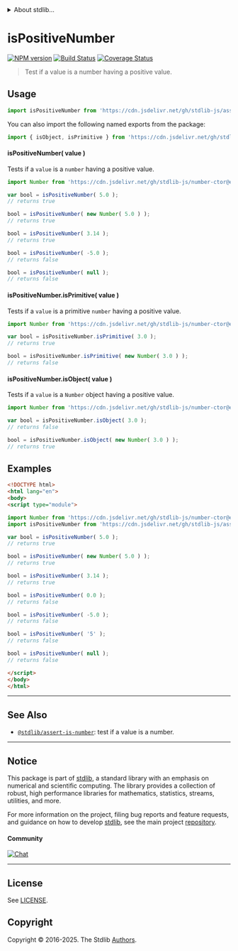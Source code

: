 <!--

@license Apache-2.0

Copyright (c) 2018 The Stdlib Authors.

Licensed under the Apache License, Version 2.0 (the "License");
you may not use this file except in compliance with the License.
You may obtain a copy of the License at

   http://www.apache.org/licenses/LICENSE-2.0

Unless required by applicable law or agreed to in writing, software
distributed under the License is distributed on an "AS IS" BASIS,
WITHOUT WARRANTIES OR CONDITIONS OF ANY KIND, either express or implied.
See the License for the specific language governing permissions and
limitations under the License.

-->


<details>
  <summary>
    About stdlib...
  </summary>
  <p>We believe in a future in which the web is a preferred environment for numerical computation. To help realize this future, we've built stdlib. stdlib is a standard library, with an emphasis on numerical and scientific computation, written in JavaScript (and C) for execution in browsers and in Node.js.</p>
  <p>The library is fully decomposable, being architected in such a way that you can swap out and mix and match APIs and functionality to cater to your exact preferences and use cases.</p>
  <p>When you use stdlib, you can be absolutely certain that you are using the most thorough, rigorous, well-written, studied, documented, tested, measured, and high-quality code out there.</p>
  <p>To join us in bringing numerical computing to the web, get started by checking us out on <a href="https://github.com/stdlib-js/stdlib">GitHub</a>, and please consider <a href="https://opencollective.com/stdlib">financially supporting stdlib</a>. We greatly appreciate your continued support!</p>
</details>

# isPositiveNumber

[![NPM version][npm-image]][npm-url] [![Build Status][test-image]][test-url] [![Coverage Status][coverage-image]][coverage-url] <!-- [![dependencies][dependencies-image]][dependencies-url] -->

> Test if a value is a number having a positive value.



<section class="usage">

## Usage

```javascript
import isPositiveNumber from 'https://cdn.jsdelivr.net/gh/stdlib-js/assert-is-positive-number@esm/index.mjs';
```

You can also import the following named exports from the package:

```javascript
import { isObject, isPrimitive } from 'https://cdn.jsdelivr.net/gh/stdlib-js/assert-is-positive-number@esm/index.mjs';
```

#### isPositiveNumber( value )

Tests if a `value` is a `number` having a positive value.

<!-- eslint-disable no-new-wrappers -->

```javascript
import Number from 'https://cdn.jsdelivr.net/gh/stdlib-js/number-ctor@esm/index.mjs';

var bool = isPositiveNumber( 5.0 );
// returns true

bool = isPositiveNumber( new Number( 5.0 ) );
// returns true

bool = isPositiveNumber( 3.14 );
// returns true

bool = isPositiveNumber( -5.0 );
// returns false

bool = isPositiveNumber( null );
// returns false
```

#### isPositiveNumber.isPrimitive( value )

Tests if a `value` is a primitive `number` having a positive value.

<!-- eslint-disable no-new-wrappers -->

```javascript
import Number from 'https://cdn.jsdelivr.net/gh/stdlib-js/number-ctor@esm/index.mjs';

var bool = isPositiveNumber.isPrimitive( 3.0 );
// returns true

bool = isPositiveNumber.isPrimitive( new Number( 3.0 ) );
// returns false
```

#### isPositiveNumber.isObject( value )

Tests if a `value` is a `Number` object having a positive value.

<!-- eslint-disable no-new-wrappers -->

```javascript
import Number from 'https://cdn.jsdelivr.net/gh/stdlib-js/number-ctor@esm/index.mjs';

var bool = isPositiveNumber.isObject( 3.0 );
// returns false

bool = isPositiveNumber.isObject( new Number( 3.0 ) );
// returns true
```

</section>

<!-- /.usage -->

<section class="examples">

## Examples

<!-- eslint-disable no-new-wrappers -->

<!-- eslint no-undef: "error" -->

```html
<!DOCTYPE html>
<html lang="en">
<body>
<script type="module">

import Number from 'https://cdn.jsdelivr.net/gh/stdlib-js/number-ctor@esm/index.mjs';
import isPositiveNumber from 'https://cdn.jsdelivr.net/gh/stdlib-js/assert-is-positive-number@esm/index.mjs';

var bool = isPositiveNumber( 5.0 );
// returns true

bool = isPositiveNumber( new Number( 5.0 ) );
// returns true

bool = isPositiveNumber( 3.14 );
// returns true

bool = isPositiveNumber( 0.0 );
// returns false

bool = isPositiveNumber( -5.0 );
// returns false

bool = isPositiveNumber( '5' );
// returns false

bool = isPositiveNumber( null );
// returns false

</script>
</body>
</html>
```

</section>

<!-- /.examples -->

<!-- Section for related `stdlib` packages. Do not manually edit this section, as it is automatically populated. -->

<section class="related">

* * *

## See Also

-   <span class="package-name">[`@stdlib/assert-is-number`][@stdlib/assert/is-number]</span><span class="delimiter">: </span><span class="description">test if a value is a number.</span>

</section>

<!-- /.related -->

<!-- Section for all links. Make sure to keep an empty line after the `section` element and another before the `/section` close. -->


<section class="main-repo" >

* * *

## Notice

This package is part of [stdlib][stdlib], a standard library with an emphasis on numerical and scientific computing. The library provides a collection of robust, high performance libraries for mathematics, statistics, streams, utilities, and more.

For more information on the project, filing bug reports and feature requests, and guidance on how to develop [stdlib][stdlib], see the main project [repository][stdlib].

#### Community

[![Chat][chat-image]][chat-url]

---

## License

See [LICENSE][stdlib-license].


## Copyright

Copyright &copy; 2016-2025. The Stdlib [Authors][stdlib-authors].

</section>

<!-- /.stdlib -->

<!-- Section for all links. Make sure to keep an empty line after the `section` element and another before the `/section` close. -->

<section class="links">

[npm-image]: http://img.shields.io/npm/v/@stdlib/assert-is-positive-number.svg
[npm-url]: https://npmjs.org/package/@stdlib/assert-is-positive-number

[test-image]: https://github.com/stdlib-js/assert-is-positive-number/actions/workflows/test.yml/badge.svg?branch=main
[test-url]: https://github.com/stdlib-js/assert-is-positive-number/actions/workflows/test.yml?query=branch:main

[coverage-image]: https://img.shields.io/codecov/c/github/stdlib-js/assert-is-positive-number/main.svg
[coverage-url]: https://codecov.io/github/stdlib-js/assert-is-positive-number?branch=main

<!--

[dependencies-image]: https://img.shields.io/david/stdlib-js/assert-is-positive-number.svg
[dependencies-url]: https://david-dm.org/stdlib-js/assert-is-positive-number/main

-->

[chat-image]: https://img.shields.io/gitter/room/stdlib-js/stdlib.svg
[chat-url]: https://app.gitter.im/#/room/#stdlib-js_stdlib:gitter.im

[stdlib]: https://github.com/stdlib-js/stdlib

[stdlib-authors]: https://github.com/stdlib-js/stdlib/graphs/contributors

[umd]: https://github.com/umdjs/umd
[es-module]: https://developer.mozilla.org/en-US/docs/Web/JavaScript/Guide/Modules

[deno-url]: https://github.com/stdlib-js/assert-is-positive-number/tree/deno
[deno-readme]: https://github.com/stdlib-js/assert-is-positive-number/blob/deno/README.md
[umd-url]: https://github.com/stdlib-js/assert-is-positive-number/tree/umd
[umd-readme]: https://github.com/stdlib-js/assert-is-positive-number/blob/umd/README.md
[esm-url]: https://github.com/stdlib-js/assert-is-positive-number/tree/esm
[esm-readme]: https://github.com/stdlib-js/assert-is-positive-number/blob/esm/README.md
[branches-url]: https://github.com/stdlib-js/assert-is-positive-number/blob/main/branches.md

[stdlib-license]: https://raw.githubusercontent.com/stdlib-js/assert-is-positive-number/main/LICENSE

<!-- <related-links> -->

[@stdlib/assert/is-number]: https://github.com/stdlib-js/assert-is-number/tree/esm

<!-- </related-links> -->

</section>

<!-- /.links -->
